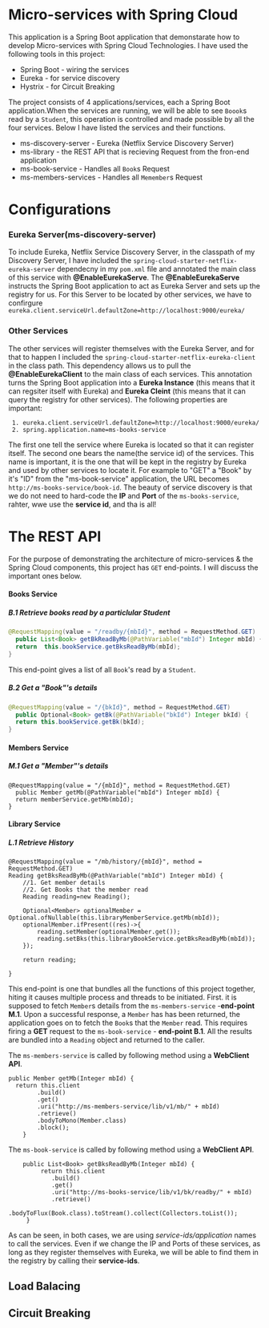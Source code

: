 # Micro-services with Spring Cloud

This application is a Spring Boot application that demonstarate how to develop Micro-services with Spring Cloud Technologies. I have used the following tools in this project:

- Spring Boot - wiring the services
- Eureka - for service discovery
- Hystrix - for Circuit Breaking

The project consists of 4 applications/services, each a Spring Boot application.When the services are running, we will be able to see `Boook`s read by a `Student`, this operation is controlled and made possible by all the four services. Below I have listed the services and their functions.

- ms-discovery-server - Eureka (Netflix Service Discovery Server)
- ms-library - the REST API that is recieving Request from the fron-end application
- ms-book-service - Handles all `Book`s Request
- ms-members-services - Handles all `Memember`s Request


# Configurations

### Eureka Server(ms-discovery-server)
To include Eureka, Netflix Service Discovery Server, in the classpath of my Discovery Server, I have included the `spring-cloud-starter-netflix-eureka-server` dependecny in my `pom.xml` file and annotated the main class of this service with __@EnableEurekaServe__. The __@EnableEurekaServe__ instructs the Spring Boot application to act as Eureka Server and sets up the registry for us. For this Server to be located by other services, we have to confirgure `eureka.client.serviceUrl.defaultZone=http://localhost:9000/eureka/`

### Other Services
The other services will register themselves with the Eureka Server, and for that to happen I included the `spring-cloud-starter-netflix-eureka-client` in the class path. This dependency allows us to pull the __@EnableEurekaClient__ to the main class of each services. This annotation turns the Spring Boot application into a __Eureka Instance__ (this means that it can regsiter itself with Eureka) and __Eureka Cleint__ (this means that it can query the registry for other services). The following properties are important:

	 1. eureka.client.serviceUrl.defaultZone=http://localhost:9000/eureka/
	 2. spring.application.name=ms-books-service

The first one tell the service where Eureka is located so that it can register itself. The second one bears the name(the service id) of the services. This name is important, it is the one that will be kept in the registry by Eureka and used by other services to locate it. For example to "GET" a "Book" by it's "ID" from the "ms-book-service" application, the URL becomes `http://ms-books-service/book-id`. The beauty of service discovery is that we do not need to hard-code the __IP__ and __Port__ of the `ms-books-service`, rahter, wwe use the __service id__, and tha is all!

# The REST API
For the purpose of demonstrating the architecture of micro-services & the Spring Cloud components, this project has `GET` end-points. I will discuss the important ones below.

#### Books Service
##### B.1 Retrieve books read by a particlular Student
````java
@RequestMapping(value = "/readby/{mbId}", method = RequestMethod.GET)
  public List<Book> getBkReadByMb(@PathVariable("mbId") Integer mbId) {
  return  this.bookService.getBksReadByMb(mbId);
}
````
		
This end-point gives a list of all `Book`'s read by a `Student`.

##### B.2 Get a "Book"'s details
````java
@RequestMapping(value = "/{bkId}", method = RequestMethod.GET)
  public Optional<Book> getBk(@PathVariable("bkId") Integer bkId) {
  return this.bookService.getBk(bkId);
}
````

#### Members Service

##### M.1 Get a "Member"'s details

	@RequestMapping(value = "/{mbId}", method = RequestMethod.GET)
	  public Member getMb(@PathVariable("mbId") Integer mbId) {
	  return memberService.getMb(mbId);
	}


#### Library Service

##### L.1 Retrieve History

    @RequestMapping(value = "/mb/history/{mbId}", method = RequestMethod.GET)
    Reading getBksReadByMb(@PathVariable("mbId") Integer mbId) {
        //1. Get member details
        //2. Get Books that the member read
        Reading reading=new Reading();

        Optional<Member> optionalMember = Optional.ofNullable(this.libraryMemberService.getMb(mbId));
        optionalMember.ifPresent((res)->{
            reading.setMember(optionalMember.get());
            reading.setBks(this.libraryBookService.getBksReadByMb(mbId));
        });

        return reading;

    }
This end-point is one that bundles all the functions of this project together, hiting it causes multiple process and threads to be initiated. First. it is supposed to fetch `Member`s details from the `ms-members-service` -__end-point M.1__. Upon a successful response, a `Member` has has been returned, the application goes on to fetch the `Book`s that the `Member` read. This requires firing a __GET__ request to the `ms-book-service` - __end-point B.1__. All the results are bundled into a `Reading` object and returned to the caller.

The `ms-members-service` is called by following method using a __WebClient API__.

	public Member getMb(Integer mbId) {
	  return this.client
			.build()
			.get()
			.uri("http://ms-members-service/lib/v1/mb/" + mbId)
			.retrieve()
			.bodyToMono(Member.class)
			.block();
	    }

The `ms-book-service` is called by following method using a __WebClient API__.

    	public List<Book> getBksReadByMb(Integer mbId) {
             return this.client
                .build()
                .get()
                .uri("http://ms-books-service/lib/v1/bk/readby/" + mbId)
                .retrieve()
                .bodyToFlux(Book.class).toStream().collect(Collectors.toList());
         }

As can be seen, in both cases, we are using _service-ids/application_ names to call the services. Even if we change the IP and Ports of these services, as long as they register themselves with Eureka, we will be able to find them in the registry by calling their __service-ids__.


 ## Load Balacing
 ## Circuit Breaking





